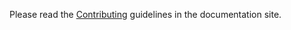 Please read the [Contributing](https://docs.aiogram.dev/en/dev-3.x/contributing/) guidelines in the documentation site.
